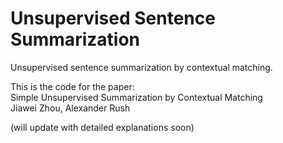 # Unsupervised Sentence Summarization
Unsupervised sentence summarization by contextual matching.

This is the code for the paper: \
Simple Unsupervised Summarization by Contextual Matching \
Jiawei Zhou, Alexander Rush

(will update with detailed explanations soon)
